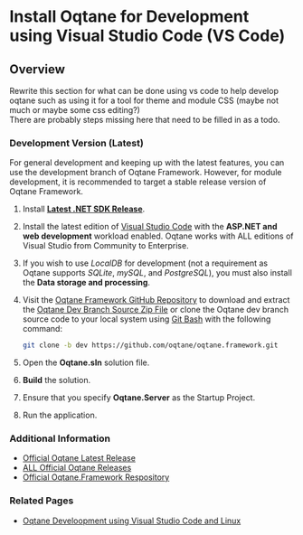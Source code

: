 # Install Oqtane for Development using Visual Studio Code (VS Code)

## Overview
Rewrite this section for what can be done using vs code to help develop oqtane such as using it for a tool for theme and module CSS (maybe not much or maybe some css editing?)  
There are probably steps missing here that need to be filled in as a todo.

### Development Version (Latest)

For general development and keeping up with the latest features, you can use the development branch of Oqtane Framework. However, for module development, it is recommended to target a stable release version of Oqtane Framework.

1. Install **[Latest .NET SDK Release](https://dotnet.microsoft.com/download/dotnet)**.

2. Install the latest edition of [Visual Studio Code](https://code.visualstudio.com/download) with the **ASP.NET and web development** workload enabled.
   Oqtane works with ALL editions of Visual Studio from Community to Enterprise.

3. If you wish to use _LocalDB_ for development (not a requirement as Oqtane supports _SQLite_, _mySQL_, and _PostgreSQL_), you must also install the **Data storage and processing**.

4. Visit the [Oqtane Framework GitHub Repository](https://github.com/oqtane/oqtane.framework) to download and extract the [Oqtane Dev Branch Source Zip File](https://github.com/oqtane/oqtane.framework/archive/dev.zip) or clone the Oqtane dev branch source code to your local system using [Git Bash](https://git-scm.com/) with the following command:
   ```bash
   git clone -b dev https://github.com/oqtane/oqtane.framework.git
5. Open the **Oqtane.sln** solution file.
   
6. **Build** the solution.

7. Ensure that you specify **Oqtane.Server** as the Startup Project.
 
8. Run the application.
   
### Additional Information
- [Official Oqtane Latest Release](https://github.com/oqtane/oqtane.framework/releases/latest)
- [ALL Official Oqtane Releases](https://github.com/oqtane/oqtane.framework/releases) 
- [Official Oqtane.Framework Respository](https://github.com/oqtane/oqtane.framework) 

### Related Pages
- [Oqtane Develoopment using Visual Studio Code and Linux](development-vs-code-linux.md)
